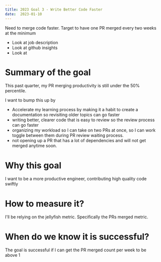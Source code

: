 ```yaml
---
title: 2023 Goal 3 - Write Better Code Faster
date:  2023-01-10
---
```


Need to merge code faster. Target to have one PR merged every two weeks at the minimum

- Look at job description 
- Look at github insights 
- Look at 

# Summary of the goal

This past quarter, my PR merging productivity is still under the 50% percentile.

I want to bump this up by
- Accelerate my learning process by making it a habit to create a documentation
so revisiting older topics can go faster
- writing better, clearer code that is easy to review so the review process can 
go faster
- organizing my workload so I can take on two PRs at once, so I can work toggle 
between them during PR review waiting process. 
- not opening up a PR that has a lot of dependencies and will not get merged
anytime soon. 




# Why this goal 
I want to be a more productive engineer, contributing high quality code swiftly

# How to measure it?
I'll be relying on the jellyfish metric. Specifically the PRs merged metric. 

# When do we know it is successful?
The goal is successful if I can get the PR merged count per week to be above 1


